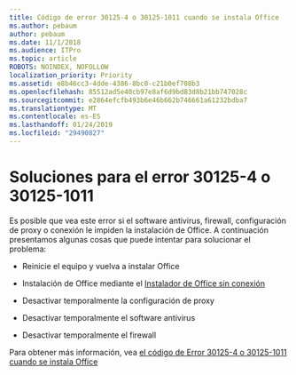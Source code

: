 ```yaml
---
title: Código de error 30125-4 o 30125-1011 cuando se instala Office
ms.author: pebaum
author: pebaum
ms.date: 11/1/2018
ms.audience: ITPro
ms.topic: article
ROBOTS: NOINDEX, NOFOLLOW
localization_priority: Priority
ms.assetid: e8b46cc3-4dde-4386-8bc0-c21b0ef708b3
ms.openlocfilehash: 85512ad5e40cb97e8af6d9bd83d8b21bb747028c
ms.sourcegitcommit: e2864efcfb493b6e46b662b746661a61232bdba7
ms.translationtype: MT
ms.contentlocale: es-ES
ms.lasthandoff: 01/24/2019
ms.locfileid: "29490827"
---
```

# <a name="solutions-for-error-30125-4-or-30125-1011"></a>Soluciones para el error 30125-4 o 30125-1011

Es posible que vea este error si el software antivirus, firewall, configuración de proxy o conexión le impiden la instalación de Office. A continuación presentamos algunas cosas que puede intentar para solucionar el problema:
  
- Reinicie el equipo y vuelva a instalar Office
    
- Instalación de Office mediante el [Instalador de Office sin conexión](https://support.office.com/article/f0a85fe7-118f-41cb-a791-d59cef96ad1c.aspx)
    
- Desactivar temporalmente la configuración de proxy
    
- Desactivar temporalmente el software antivirus
    
- Desactivar temporalmente el firewall
    
Para obtener más información, vea [el código de Error 30125-4 o 30125-1011 cuando se instala Office](https://support.office.com/article/7bfabec6-76be-4cde-880e-819a9c569612.aspx)
  

